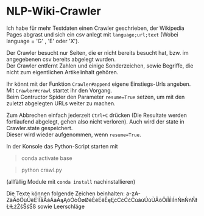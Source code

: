 # NLP-Wiki-Crawler
Ich habe für mehr Testdaten einen Crawler geschrieben, der Wikipedia Pages abgrast und sich ein csv anlegt mit `language;url;text` (Wobei language = 'G' , 'E' oder 'X').

Der Crawler besucht nur Seiten, die er nicht bereits besucht hat, bzw. im angegebenen csv bereits abgelegt wurden. <br>
Der Crawler entfernt Zahlen und einige Sonderzeichen, sowie Begriffe, die nicht zum eigentlichen Artikelinhalt gehören.

Ihr könnt mit der Funktion `Crawler#append` eigene Einstiegs-Urls angeben.
Mit `Crawler#crawl` startet ihr den Vorgang. <br>
Beim Contructor Spider den Parameter `resume=True` setzen, um mit den zuletzt abgelegten URLs weiter zu machen.
 
Zum Abbrechen einfach jederzeit `Ctrl+C` drücken (Die Resultate werden fortlaufend abgelegt, gehen also nicht verloren). Auch wird der state in Crawler.state gespeichert. <br> Dieser wird wieder aufgenommen, wenn `resume=True`.

In der Konsole das Python-Script starten mit

> conda activate base

> python crawl.py

(allfällig Module mit `conda install` nachinstallieren)

Die Texte können folgende Zeichen beinhalten:
a-zA-ZäÄöÖüÜëËïÏåÅáÁàÀąĄóÓòÒøØèÈéÉêÊęĘċĊćĆčČùâúÚùÙÂôÔĩĨìÌíÍńŃǹǸñÑłŁƚȽżŻšŠśŚß sowie Leerschläge
